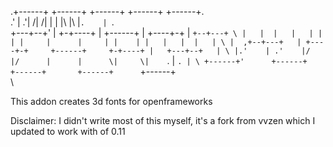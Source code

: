    .+------+     +------+     +------+     +------+     +------+.    \
 .' |    .'|    /|     /|     |      |     |\     |\    |`.    | `.  \
+---+--+'  |   +-+----+ |     +------+     | +----+-+   |  `+--+---+ \
|   |  |   |   | |    | |     |      |     | |    | |   |   |  |   | \
|  ,+--+---+   | +----+-+     +------+     +-+----+ |   +---+--+   | \
|.'    | .'    |/     |/      |      |      \|     \|    `. |   `. | \
+------+'      +------+       +------+       +------+      `+------+ \
       \

This addon creates 3d fonts for openframeworks

Disclaimer: I didn't write most of this myself, it's a fork from vvzen which I updated to work with of 0.11
